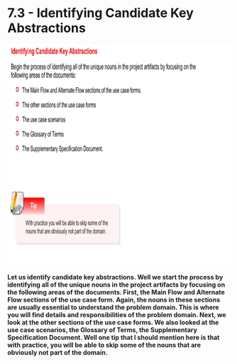# 7.3 - Identifying Candidate Key Abstractions

<img src="/images/07_03_01.jpg" width="800" height="500">

**Let us identify candidate key abstractions. Well we start the process by identifying all of the unique nouns in the project artifacts by focusing on the following areas of the documents. First, the Main Flow and Alternate Flow sections of the use case form. Again, the nouns in these sections are usually essential to understand the problem domain. This is where you will find details and responsibilities of the problem domain. Next, we look at the other sections of the use case forms. We also looked at the use case scenarios, the Glossary of Terms, the Supplementary Specification Document. Well one tip that I should mention here is that with practice, you will be able to skip some of the nouns that are obviously not part of the domain.**